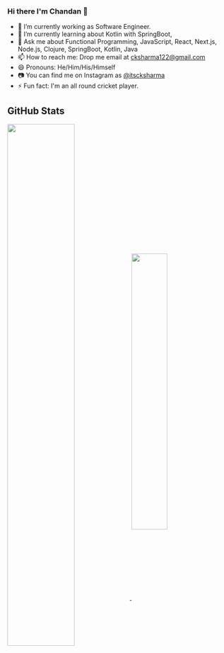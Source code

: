 ### Hi there I'm Chandan 👋

- 🔭 I’m currently working as Software Engineer.
- 🌱 I’m currently learning about Kotlin with SpringBoot,
- 💬 Ask me about Functional Programming, JavaScript, React, Next.js, Node.js, Clojure, SpringBoot, Kotlin, Java
- 📫 How to reach me: Drop me email at cksharma122@gmail.com
- 😄 Pronouns: He/Him/His/Himself
- 📷 You can find me on Instagram as [@itscksharma](https://www.instagram.com/itscksharma/)
- ⚡ Fun fact: I'm an all round cricket player.

## GitHub Stats

<a href="https://codeglenn.com" style="width: 50%; max-width: 50%">
  <img align="center" src="https://github-readme-stats.vercel.app/api?username=cksharma11&show_icons=true&count_private=true&theme=tokyonight&hide_border=true" width="55%"/>
</a>
<a href="https://codeglenn.com" style="width: 50%; max-width: 50%">
  <img align="center" src="https://github-readme-stats.vercel.app/api/top-langs/?username=cksharma11&layout=compact&theme=tokyonight&langs_count=8&hide=abap" width="40%"/>
</a>
